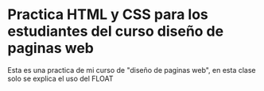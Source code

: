 # Practica HTML y CSS para los estudiantes del curso diseño de paginas web

Esta es una practica de mi curso de "diseño de paginas web", en esta clase solo se explica el uso del FLOAT

